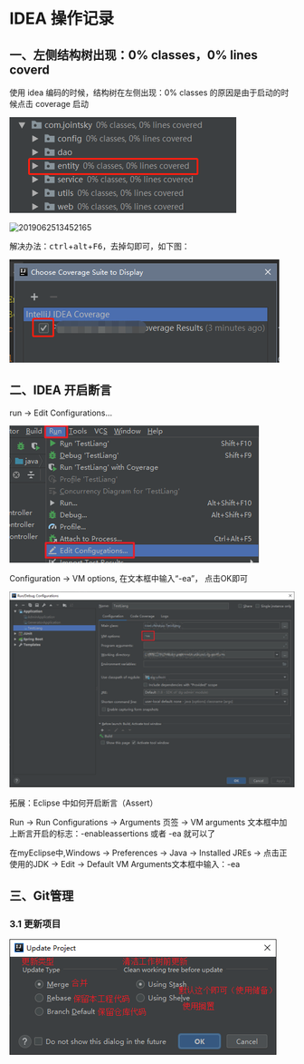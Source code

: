 # IDEA 操作记录

## 一、左侧结构树出现：0% classes，0% lines coverd

使用 idea 编码的时候，结构树在左侧出现：0% classes 的原因是由于启动的时候点击 coverage 启动

![20190625134908728](.\assets\20190625134908728.png)

![2019062513452165](D:\GitBook\About_Java\IDEA使用笔记\assets\2019062513452165.png)

解决办法：<kbd>ctrl</kbd>+<kbd>alt</kbd>+<kbd>F6</kbd>，去掉勾即可，如下图：

![20190625134958302](.\assets\20190625134958302.png)

## 二、IDEA 开启断言

run -> Edit Configurations...

![141330568](.\assets\141330568.png)

Configuration -> VM options, 在文本框中输入“-ea”， 点击OK即可

![141629640](.\assets\141629640.png)

拓展：Eclipse 中如何开启断言（Assert）

Run -> Run Configurations -> Arguments 页签 -> VM arguments 文本框中加上断言开启的标志：-enableassertions 或者 -ea 就可以了

在myEclipse中,Windows -> Preferences -> Java -> Installed JREs -> 点击正使用的JDK -> Edit -> Default VM Arguments文本框中输入：-ea

## 三、Git管理

### 3.1 更新项目

![02093744088](.\assets\02093744088.png)
